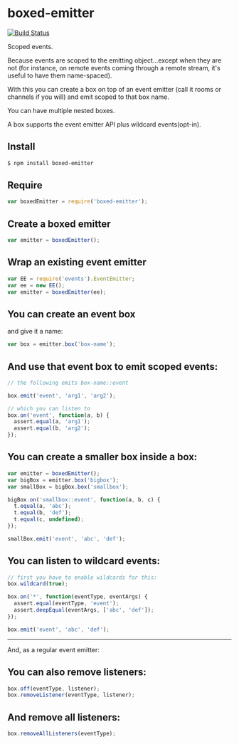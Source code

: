 # boxed-emitter

[![Build Status](https://secure.travis-ci.org/pgte/boxed-emitter.png)](http://travis-ci.org/pgte/boxed-emitter)

Scoped events.

Because events are scoped to the emitting object...except when they are not (for instance, on remote events coming through a remote stream, it's useful to have them name-spaced).

With this you can create a box on top of an event emitter (call it rooms or channels if you will) and emit scoped to that box name.

You can have multiple nested boxes.

A box supports the event emitter API plus wildcard events(opt-in).

## Install

```bash
$ npm install boxed-emitter
```

## Require

```javascript
var boxedEmitter = require('boxed-emitter');
```

## Create a boxed emitter

```javascript
var emitter = boxedEmitter();
```

## Wrap an existing event emitter

```javascript
var EE = require('events').EventEmitter;
var ee = new EE();
var emitter = boxedEmitter(ee);
```

## You can create an event box

and give it a name:

```javascript
var box = emitter.box('box-name');
```

## And use that event box to emit scoped events:

```javascript
// the following emits box-name::event

box.emit('event', 'arg1', 'arg2');  

// which you can listen to
box.on('event', function(a, b) {
  assert.equal(a, 'arg1');
  assert.equal(b, 'arg2');
});
```

## You can create a smaller box inside a box:

```javascript
var emitter = boxedEmitter();
var bigBox = emitter.box('bigbox');
var smallBox = bigBox.box('smallbox');

bigBox.on('smallbox::event', function(a, b, c) {
  t.equal(a, 'abc');
  t.equal(b, 'def');
  t.equal(c, undefined);
});

smallBox.emit('event', 'abc', 'def');
```

## You can listen to wildcard events:

```javascript
// first you have to enable wildcards for this:
box.wildcard(true);

box.on('*', function(eventType, eventArgs) {
  assert.equal(eventType, 'event');
  assert.deepEqual(eventArgs, ['abc', 'def']);
});

box.emit('event', 'abc', 'def');
```

----

And, as a regular event emitter:

## You can also remove listeners:

```javascript
box.off(eventType, listener);
box.removeListener(eventType, listener);
```

## And remove all listeners:

```javascript
box.removeAllListeners(eventType);
```

